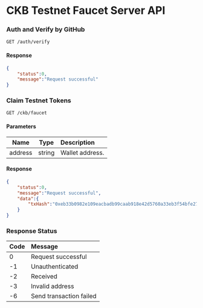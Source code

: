 # CKB Testnet Faucet Server API

### Auth and Verify by GitHub

`GET /auth/verify`

#### Response

```json
{
    "status":0,
    "message":"Request successful"
}
```

### Claim Testnet Tokens

`GET /ckb/faucet`

#### Parameters

| Name   |      Type      |  Description |
|----------|:-------------:|:------|
| address |  string | Wallet address.  |

#### Response

```json
{
    "status":0,
    "message":"Request successful",
    "data":{
        "txHash":"0xeb33b0982e109eacbadb99caab918e42d5760a33eb3f54bfe27966ab6f50c2e4"
    }
}
```

### Response Status

| Code   |  Message |
|----------|:------|
| 0 | Request successful  |
| -1 | Unauthenticated  |
| -2 | Received  |
| -3 | Invalid address  |
| -6 | Send transaction failed  |
